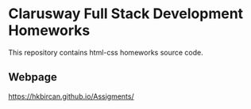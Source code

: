 # Clarusway Full Stack Development Homeworks
This repository contains html-css homeworks source code.

## Webpage
https://hkbircan.github.io/Assigments/